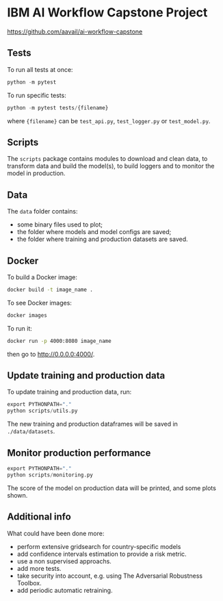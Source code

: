 # IBM AI Workflow Capstone Project

https://github.com/aavail/ai-workflow-capstone

## Tests
To run all tests at once:
```python 
python -m pytest 
```
To run specific tests:
```python 
python -m pytest tests/{filename}
```
where `{filename}` can be `test_api.py`, `test_logger.py` or `test_model.py`.

## Scripts

The `scripts` package contains modules to download and clean data, to transform data and build the model(s), to build 
loggers and to monitor the model in production.

## Data

The `data` folder contains:
- some binary files used to plot;
- the folder where models and model configs are saved;
- the folder where training and production datasets are saved.

## Docker
To build a Docker image:
```bash
docker build -t image_name .
```
To see Docker images:
```bash
docker images
```
To run it:
```bash
docker run -p 4000:8080 image_name
```
then go to http://0.0.0.0:4000/.

## Update training and production data

To update training and production data, run:
```python 
export PYTHONPATH="."
python scripts/utils.py
```
The new training and production dataframes will be saved in `./data/datasets`.

## Monitor production performance
```python 
export PYTHONPATH="."
python scripts/monitoring.py
```
The score of the model on production data will be printed, and some plots shown.


## Additional info

What could have been done more:

- perform extensive gridsearch for country-specific models
- add confidence intervals estimation to provide a risk metric.
- use a non supervised approachs.
- add more tests.
- take security into account, e.g. using The Adversarial Robustness Toolbox.
- add periodic automatic retraining.
